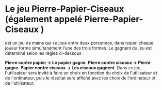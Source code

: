 <h1>Le jeu Pierre-Papier-Ciseaux (également appelé Pierre-Papier-Ciseaux )</h1> <p>est un jeu de mains qui se joue entre deux personnes, dans lequel chaque joueur forme simultanément l'une des trois formes. Le gagnant du jeu est déterminé selon les règles ci-dessous :

<b>Pierre contre papier -> Le papier gagne.</b>
<b>Pierre contre ciseaux -> Pierre gagne.</b>
<b>Papier contre ciseaux -> Les ciseaux gagnent.</b>
Dans ce jeu, l'utilisateur sera invité à faire un choix en fonction du choix de l'utilisateur et de l'ordinateur, puis le résultat sera affiché avec les choix de l'ordinateur et de l'utilisateur.</p>
